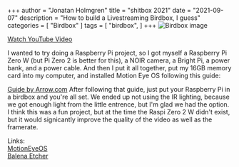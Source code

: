 +++
author = "Jonatan Holmgren"
title = "shitbox 2021"
date = "2021-09-07"
description = "How to build a Livestreaming Birdbox, I guess"
categories = [
    "Birdbox"
]
tags = [
    "birdbox",
]
+++
![Birdbox image](IMG1.webp)

[Watch YouTube Video](https://www.youtube.com/watch?v=8ucla9r3Ufs)

I wanted to try doing a Raspberry Pi project, so I got myself a Raspberry Pi Zero W (but Pi Zero 2 is better for this), a NOIR camera, a Bright Pi, a power bank, and a power cable. And then I put it all together, put my 16GB memory card into my computer, and installed Motion Eye OS following this guide:

[Guide by Arrow.com](https://www.arrow.com/en/research-and-events/articles/motioneyeos-camera-setup-on-raspberry-pi-zero-w)
After following that guide, just put your Raspberry Pi in a birdbox and you're all set. We ended up not using the IR lighting, because we got enough light from the little entrence, but I'm glad we had the option. I think this was a fun project, but at the time the Raspi Zero 2 W didn't exist, but it would signicantly improve the quality of the video as well as the framerate.

Links:  
[MotionEyeOS](https://github.com/ccrisan/motioneyeos/releases)  
[Balena Etcher](https://www.balena.io/etcher) 
